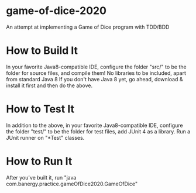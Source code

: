 # game-of-dice-2020
An attempt at implementing a Game of Dice program with TDD/BDD

# How to Build It
In your favorite Java8-compatible IDE, configure the folder "src/" to be the folder for source files, and compile them! No libraries to be included, apart from standard Java 8
If you don't have Java 8 yet, go ahead, download & install it first and then do the above.

# How to Test It
In addition to the above, in your favorite Java8-compatible IDE, configure the folder "test/" to be the folder for test files, add JUnit 4 as a library. Run a JUnit runner on "\*Test" classes.

# How to Run It
After you've built it, run "java com.banergy.practice.gameOfDice2020.GameOfDice"
